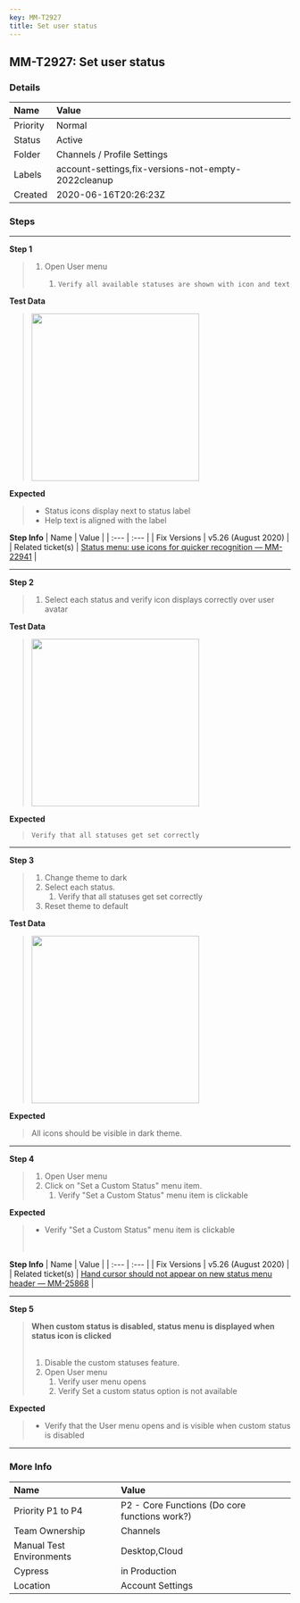 ```yaml
---
key: MM-T2927
title: Set user status
---
```


## MM-T2927: Set user status

### Details

| Name     | Value                                               |
| :------- | :-------------------------------------------------- |
| Priority | Normal                                              |
| Status   | Active                                              |
| Folder   | Channels / Profile Settings                         |
| Labels   | account-settings,fix-versions-not-empty-2022cleanup |
| Created  | 2020-06-16T20:26:23Z                                |

### Steps

<hr/>

**Step 1**

> <article><ol><li>Open User menu<ol><li><pre><code>Verify all available statuses are shown with icon and text</code></pre></li></ol></li></ol></article>

**Test Data**

> <article><img src="https://smartbear-tm4j-prod-us-west-2-attachment-rich-text.s3.us-west-2.amazonaws.com/embedded-f3277290f945470c4add5d21ef3dc7ca7b74388fc7152bfb6b99ae58c66a95a8-1640100997623-Screen+Shot+2021-12-21+at+10.36.04+AM.png" style="width:300px" class="fr-fil fr-dib" /></article>

**Expected**

> <article><ul><li>Status icons display next to status label</li><li>Help text is aligned with the label</li></ul></article>

**Step Info**
| Name | Value |
| :--- | :--- |
| Fix Versions | v5.26 (August 2020) |
| Related ticket(s) | <a href="https://mattermost.atlassian.net/browse/MM-22941">Status menu: use icons for quicker recognition — MM-22941</a> |

<hr/>

**Step 2**

> <article><ol><li>Select each status and verify icon displays correctly over user avatar</li></ol></article>

**Test Data**

> <article><img src="https://smartbear-tm4j-prod-us-west-2-attachment-rich-text.s3.us-west-2.amazonaws.com/embedded-f3277290f945470c4add5d21ef3dc7ca7b74388fc7152bfb6b99ae58c66a95a8-1640101035368-Screen+Shot+2021-12-21+at+10.37.07+AM.png" style="width:300px" class="fr-fil fr-dib" /></article>

**Expected**

> <article><pre><code>Verify that all statuses get set correctly</code></pre></article>

<hr/>

**Step 3**

> <article><ol><li>Change theme to dark</li><li>Select each status.<ol><li>Verify that all statuses get set correctly </li></ol></li><li>Reset theme to default </li></ol></article>

**Test Data**

> <article><img src="https://smartbear-tm4j-prod-us-west-2-attachment-rich-text.s3.us-west-2.amazonaws.com/embedded-f3277290f945470c4add5d21ef3dc7ca7b74388fc7152bfb6b99ae58c66a95a8-1640101192884-Screen+Shot+2021-12-21+at+10.39.40+AM.png" style="width:300px" class="fr-fil fr-dib" /></article>

**Expected**

> <article>All icons should be visible in dark theme.</article>

<hr/>

**Step 4**

> <article><ol><li>Open User menu </li><li>Click on "Set a Custom Status" menu item.<ol><li>Verify "Set a Custom Status" menu item is clickable</li></ol></li></ol></article>

**Expected**

> <article><ul><li>Verify "Set a Custom Status" menu item is clickable</li></ul><br /></article>

**Step Info**
| Name | Value |
| :--- | :--- |
| Fix Versions | v5.26 (August 2020) |
| Related ticket(s) | <a href="https://mattermost.atlassian.net/browse/MM-25868">Hand cursor should not appear on new status menu header — MM-25868</a> |

<hr/>

**Step 5**

> <article><strong>When custom status is disabled, status menu is displayed when status icon is clicked</strong><br /><br /><ol><li>Disable the custom statuses feature.</li><li>Open User menu <ol><li>Verify user menu opens </li><li>Verify Set a custom status option is not available </li></ol></li></ol></article>

**Expected**

> <article><ul><li>Verify that the User menu opens and is visible when custom status is disabled</li></ul></article>

<hr/>

### More Info

| Name                     | Value                                         |
| :----------------------- | :-------------------------------------------- |
| Priority P1 to P4        | P2 - Core Functions (Do core functions work?) |
| Team Ownership           | Channels                                      |
| Manual Test Environments | Desktop,Cloud                                 |
| Cypress                  | in Production                                 |
| Location                 | Account Settings                              |
